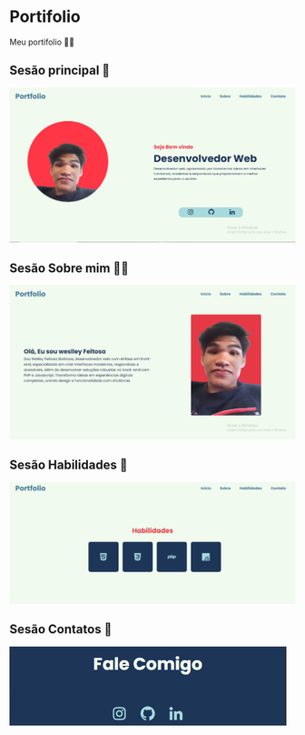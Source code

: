 # Portifolio
Meu portifolio 🧑‍💻

<div class="print">
    <h2>Sesão principal 📂</h2>
    <img src="imagens/prints/print1.PNG">
    <br>
    <h2>Sesão Sobre mim 🙋‍♂️</h2>
    <img src="imagens/prints/print2.PNG">
    <br>
    <h2>Sesão Habilidades 🚀</h2>
    <img src="imagens/prints/print3.PNG">
    <br>
    <h2>Sesão Contatos 📱</h2>
    <img src="imagens/prints/print4.PNG">
    <br>
</div>
